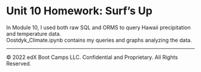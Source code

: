 # Unit 10 Homework: Surf’s Up

In Module 10, I used both raw SQL and ORMS to query Hawaii precipitation and temperature data.  
Oostdyk_Climate.ipynb contains my queries and graphs analyzing the data. 

---

© 2022 edX Boot Camps LLC. Confidential and Proprietary. All Rights Reserved.
